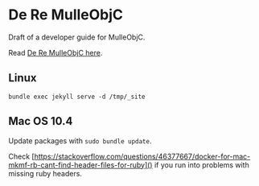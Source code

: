 # De Re MulleObjC

Draft of a developer guide for MulleObjC.

Read [De Re MulleObjC here](//mulle-objc.github.io/De-Re-MulleObjC).

## Linux

```
bundle exec jekyll serve -d /tmp/_site
```

## Mac OS 10.4

Update packages with `sudo bundle update`.

Check [https://stackoverflow.com/questions/46377667/docker-for-mac-mkmf-rb-cant-find-header-files-for-ruby]() if you run into problems with missing ruby headers.
